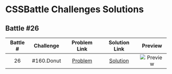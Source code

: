 # CSSBattle Challenges Solutions

## Battle #26

| Battle # | Challenge | Problem Link | Solution Link | Preview |
|:--------:|:---------:|:------------:|:-------------:|:-------:|
| 26       | #160.Donut | [Problem](https://cssbattle.dev/play/160) | [Solution](Battle#26/#160.Donut.html) | ![Preview](https://cssbattle.dev/targets/160.png) |